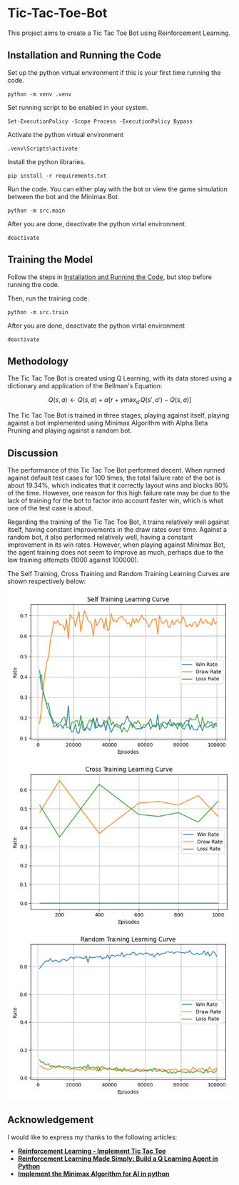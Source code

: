 # Tic-Tac-Toe-Bot
This project aims to create a Tic Tac Toe Bot using Reinforcement Learning. 

## Installation and Running the Code

Set up the python virtual environment if this is your first time running the code.
```
python -m venv .venv
```

Set running script to be enabled in your system. 
```
Set-ExecutionPolicy -Scope Process -ExecutionPolicy Bypass
```

Activate the python virtual environment
```
.venv\Scripts\activate
```

Install the python libraries.
```
pip install -r requirements.txt
```

Run the code. You can either play with the bot or view the game simulation between the bot and the Minimax Bot. 
```
python -m src.main
```

After you are done, deactivate the python virtal environment
```
deactivate
```

## Training the Model

Follow the steps in [Installation and Running the Code](#installation-and-running-the-code), but stop before running the code. 

Then, run the training code.
```
python -m src.train
```

After you are done, deactivate the python virtal environment
```
deactivate
```

## Methodology

The Tic Tac Toe Bot is created using Q Learning, with its data stored using a dictionary and application of the Bellman's Equation: 
```math
Q(s, a) \leftarrow Q(s, a) + \alpha \left[ r + \gamma \max_{a'} Q(s', a') - Q(s, a) \right]
```

The Tic Tac Toe Bot is trained in three stages, playing against itself, playing against a bot implemented using Minimax Algorithm with Alpha Beta Pruning and playing against a random bot. 

## Discussion

The performance of this Tic Tac Toe Bot performed decent. When runned against default test cases for 100 times, the total failure rate of the bot is about 19.34%, which indicates that it correctly layout wins and blocks 80% of the time. However, one reason for this high failure rate may be due to the lack of training for the bot to factor into account faster win, which is what one of the test case is about. 

Regarding the training of the Tic Tac Toe Bot, it trains relatively well against itself, having constant improvements in the draw rates over time. Against a random bot, it also performed relatively well, having a constant improvement in its win rates. However, when playing against Minimax Bot, the agent training does not seem to improve as much, perhaps due to the low training attempts (1000 against 100000). 

The Self Training, Cross Training and Random Training Learning Curves are shown respectively below: 

![Self Training Learning Curve](./static/Self_Training_Learning_Curve.png)
![Cross Training Learning Curve](./static/Cross_Training_Learning_Curve.png)
![Random Training Learning Curve](./static/Random_Training_Learning_Curve.png)


## Acknowledgement

I would like to express my thanks to the following articles:

- [**Reinforcement Learning - Implement Tic Tac Toe**](https://towardsdatascience.com/reinforcement-learning-implement-tictactoe-189582bea542/)
- [**Reinforcement Learning Made Simply: Build a Q Learning Agent in Python**](https://towardsdatascience.com/reinforcement-learning-made-simple-build-a-q-learning-agent-in-python/)
- [**Implement the Minimax Algorithm for AI in python**](https://www.datacamp.com/tutorial/minimax-algorithm-for-ai-in-python)
